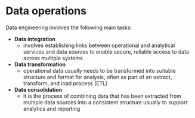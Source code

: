 # Data operations

Data engineering involves the following main tasks:
- **Data integration**
    - involves establishing links between operational and analytical services and data sources to enable secure, reliable access to data across multiple systems
- **Data transformation**
    - operational data usually needs to be transformed into suitable structure and format for analysis, often as part of an extract, transform, and load process (ETL)
- **Data consolidation**
    - it is the process of combining data that has been extracted from multiple data sources into a consistent structure usually to support analytics and reporting